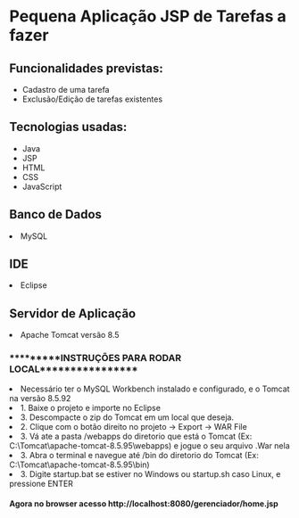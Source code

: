 # Pequena Aplicação JSP de Tarefas a fazer 

<h2>Funcionalidades previstas:</h2>
<ul>
    <li>Cadastro de uma tarefa</li>
    <li>Exclusão/Edição de tarefas existentes</li>   
</ul>

<h2>Tecnologias usadas:</h2>
<ul>
    <li>Java</li>
    <li>JSP</li>
    <li>HTML</li>
    <li>CSS</li>
    <li>JavaScript</li>
</ul>

<h2>Banco de Dados</h2>
<li>MySQL</li>

<h2>IDE</h2>
<li>Eclipse</li>

<h2>Servidor de Aplicação</h2>
<li>Apache Tomcat versão 8.5</li>

<h3>*********INSTRUÇÕES PARA RODAR LOCAL****************</h3>
<li>Necessário ter o MySQL Workbench instalado e configurado, e o Tomcat na versão 8.5.92</li>
<li>1. Baixe o projeto e importe no Eclipse</li>
<li>3. Descompacte o zip do Tomcat em um local que deseja.</li>
<li>2. Clique com o botão direito no projeto -> Export -> WAR File</li>
<li>3. Vá ate a pasta /webapps do diretorio que está o Tomcat (Ex: C:\Tomcat\apache-tomcat-8.5.95\webapps) e jogue o seu arquivo .War nela</li>
<li>3. Abra o terminal e navegue até /bin do diretorio do Tomcat (Ex: C:\Tomcat\apache-tomcat-8.5.95\bin)</li>
<li>3. Digite startup.bat se estiver no Windows ou startup.sh caso Linux, e pressione ENTER</li>

<h4>Agora no browser acesso  http://localhost:8080/gerenciador/home.jsp</h4>
